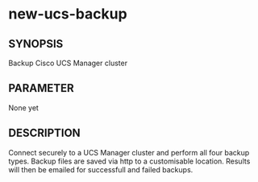 # new-ucs-backup## SYNOPSISBackup Cisco UCS Manager cluster## PARAMETERNone yet## DESCRIPTIONConnect securely to a UCS Manager cluster and perform all four backup types. Backup files are saved via http to a customisable location. Results will then be emailed for successfull and failed backups.